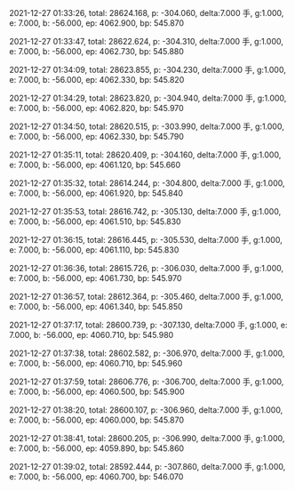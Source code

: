 2021-12-27 01:33:26, total: 28624.168, p: -304.060, delta:7.000 手, g:1.000, e: 7.000, b: -56.000, ep: 4062.900, bp: 545.870

2021-12-27 01:33:47, total: 28622.624, p: -304.310, delta:7.000 手, g:1.000, e: 7.000, b: -56.000, ep: 4062.730, bp: 545.880

2021-12-27 01:34:09, total: 28623.855, p: -304.230, delta:7.000 手, g:1.000, e: 7.000, b: -56.000, ep: 4062.330, bp: 545.820

2021-12-27 01:34:29, total: 28623.820, p: -304.940, delta:7.000 手, g:1.000, e: 7.000, b: -56.000, ep: 4062.820, bp: 545.970

2021-12-27 01:34:50, total: 28620.515, p: -303.990, delta:7.000 手, g:1.000, e: 7.000, b: -56.000, ep: 4062.330, bp: 545.790

2021-12-27 01:35:11, total: 28620.409, p: -304.160, delta:7.000 手, g:1.000, e: 7.000, b: -56.000, ep: 4061.120, bp: 545.660

2021-12-27 01:35:32, total: 28614.244, p: -304.800, delta:7.000 手, g:1.000, e: 7.000, b: -56.000, ep: 4061.920, bp: 545.840

2021-12-27 01:35:53, total: 28616.742, p: -305.130, delta:7.000 手, g:1.000, e: 7.000, b: -56.000, ep: 4061.510, bp: 545.830

2021-12-27 01:36:15, total: 28616.445, p: -305.530, delta:7.000 手, g:1.000, e: 7.000, b: -56.000, ep: 4061.110, bp: 545.830

2021-12-27 01:36:36, total: 28615.726, p: -306.030, delta:7.000 手, g:1.000, e: 7.000, b: -56.000, ep: 4061.730, bp: 545.970

2021-12-27 01:36:57, total: 28612.364, p: -305.460, delta:7.000 手, g:1.000, e: 7.000, b: -56.000, ep: 4061.340, bp: 545.850

2021-12-27 01:37:17, total: 28600.739, p: -307.130, delta:7.000 手, g:1.000, e: 7.000, b: -56.000, ep: 4060.710, bp: 545.980

2021-12-27 01:37:38, total: 28602.582, p: -306.970, delta:7.000 手, g:1.000, e: 7.000, b: -56.000, ep: 4060.710, bp: 545.960

2021-12-27 01:37:59, total: 28606.776, p: -306.700, delta:7.000 手, g:1.000, e: 7.000, b: -56.000, ep: 4060.500, bp: 545.900

2021-12-27 01:38:20, total: 28600.107, p: -306.960, delta:7.000 手, g:1.000, e: 7.000, b: -56.000, ep: 4060.000, bp: 545.870

2021-12-27 01:38:41, total: 28600.205, p: -306.990, delta:7.000 手, g:1.000, e: 7.000, b: -56.000, ep: 4059.890, bp: 545.860

2021-12-27 01:39:02, total: 28592.444, p: -307.860, delta:7.000 手, g:1.000, e: 7.000, b: -56.000, ep: 4060.700, bp: 546.070